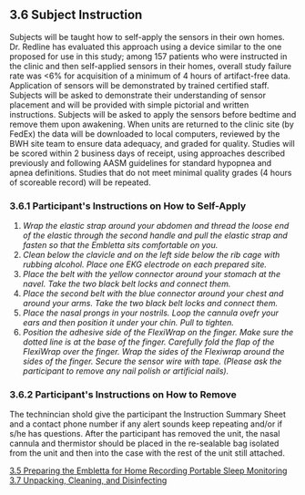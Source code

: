 ## 3.6 Subject Instruction

Subjects will be taught how to self-apply the sensors in their own homes.  Dr. Redline has evaluated this approach using a device similar to the one proposed for use in this study; among 157 patients who were instructed in the clinic and then self-applied sensors in their homes, overall study failure rate was <6% for acquisition of a minimum of 4 hours of artifact-free data.  Application of sensors will be demonstrated by trained certified staff.  Subjects will be asked to demonstrate their understanding of sensor placement and will be provided with simple pictorial and written instructions.  Subjects will be asked to apply the sensors before bedtime and remove them upon awakening.  When units are returned to the clinic site (by FedEx) the data will be downloaded to local computers, reviewed by the BWH site team to ensure data adequacy, and graded for quality.  Studies will be scored within 2 business days of receipt, using approaches described previously and following AASM guidelines for standard hypopnea and apnea definitions. Studies that do not meet minimal quality grades (4 hours of scoreable record) will be repeated.

### 3.6.1 Participant's Instructions on How to Self-Apply

1. _Wrap the elastic strap around your abdomen and thread the loose end of the elastic through the second handle and pull the elastic strap and fasten so that the Embletta sits comfortable on you._
2. _Clean below the clavicle and on the left side below the rib cage with rubbing alcohol.  Place one EKG electrode on each prepared site._
3. _Place the belt with the yellow connector around your stomach at the navel.  Take the two black belt locks and connect them._
4. _Place the second belt with the blue connector around your chest and around your arms. Take the two black belt locks and connect them._
5. _Place the nasal prongs in your nostrils.  Loop the cannula ovefr your ears and then position it under your chin.  Pull to tighten._
6. _Position the adhesive side of the FlexiWrap on the finger.  Make sure the dotted line is at the base of the finger.  Carefully fold the flap of the FlexiWrap over the finger.  Wrap the sides of the Flexiwrap around the sides of the finger.  Secure the sensor wire with tape.  (Please ask the participant to remove any nail polish or artificial nails)._

### 3.6.2 Participant's Instructions on How to Remove

The technincian shold give the participant the Instruction Summary Sheet and a contact phone number if any alert sounds keep repeating and/or if s/he has questions.  After the participant has removed the unit, the nasal cannula and thermistor should be placed in the re-sealable bag isolated from the unit and then into the case with the rest of the unit still attached.


<div class="center">
<div class="btn-group">
  <a href=":pages_path:/manuals/portable-sleep-monitoring/3-05-preparing-embletta.md" class="btn btn-default">
    <span class="glyphicon glyphicon-chevron-left"></span>
    3.5 Preparing the Embletta for Home Recording
  </a>

  <a href=":pages_path:/manuals/portable-sleep-monitoring" class="btn btn-default">
    <span class="glyphicon glyphicon-chevron-up"></span>
    Portable Sleep Monitoring
  </a>

  <a href=":pages_path:/manuals/portable-sleep-monitoring/3-07-unpacking-cleaning-disinfecting.md" class="btn btn-success">
    3.7 Unpacking, Cleaning, and Disinfecting
    <span class="glyphicon glyphicon-chevron-right"></span>
  </a>
</div>
</div>
